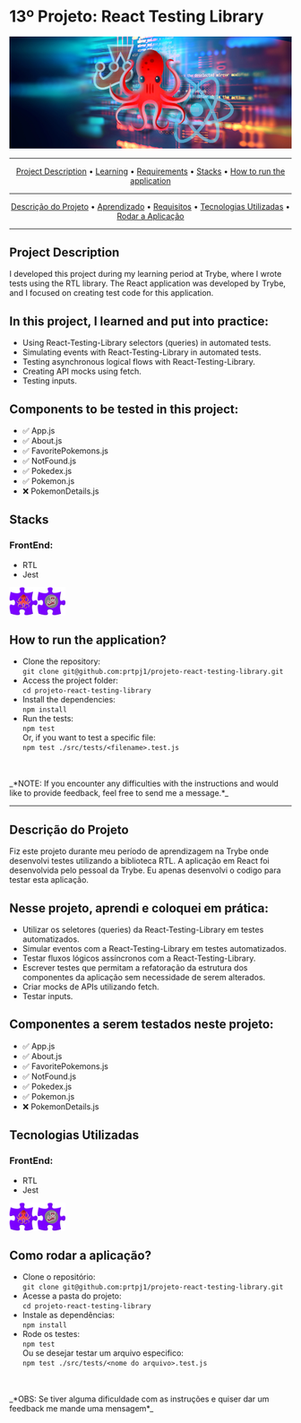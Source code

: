 # 13º Projeto: React Testing Library

<p align="center">
<img src="https://github.com/prtpj1/projeto-react-testing-library/blob/main/Images/BG_RTL_Jest_React.png" alt="Header" />
</p>
<hr/>
<p align="center">
<a href="#project-description">Project Description</a> •
<a href="#in-this-project-i-learned-and-put-into-practice">Learning</a> •
<a href="#components-to-be-tested-in-this-project">Requirements</a> •
<a href="#stacks">Stacks</a> •
<a href="#how-to-run-the-application">How to run the application</a>
</p>
<hr/>
<p align="center">
<a href="#descrição-do-projeto">Descrição do Projeto</a> •
<a href="#nesse-projeto-aprendi-e-coloquei-em-prática">Aprendizado</a> •
<a href="#componentes-a-serem-testados-neste-projeto">Requisitos</a> •
<a href="#tecnologias-utilizadas">Tecnologias Utilizadas</a> •
<a href="#como-rodar-a-aplicação">Rodar a Aplicação</a>
</p>
<hr/>

## Project Description
I developed this project during my learning period at Trybe, where I wrote tests using the RTL library. The React application was developed by Trybe, and I focused on creating test code for this application.

## In this project, I learned and put into practice:
- Using React-Testing-Library selectors (queries) in automated tests.
- Simulating events with React-Testing-Library in automated tests.
- Testing asynchronous logical flows with React-Testing-Library.
- Creating API mocks using fetch.
- Testing inputs.

## Components to be tested in this project:
- ✅ App.js
- ✅ About.js
- ✅ FavoritePokemons.js
- ✅ NotFound.js
- ✅ Pokedex.js
- ✅ Pokemon.js
- ❌ PokemonDetails.js

## Stacks
### FrontEnd:
- RTL
- Jest

<a href="https://testing-library.com/docs/react-testing-library/intro/" target="_blank" rel="noreferrer"><img src="https://github.com/prtpj1/prtpj1/blob/main/Github Imgs/RTL2.png" width="50" height="50" alt="RTL Icon" /></a><a href="https://jestjs.io/" target="_blank" rel="noreferrer"><img src="https://github.com/prtpj1/prtpj1/blob/main/Github Imgs/Jest2.png" width="50" height="50" alt="Jest Icon" /></a>

## How to run the application?
- Clone the repository: </br>
`git clone git@github.com:prtpj1/projeto-react-testing-library.git` 
- Access the project folder: </br>
`cd projeto-react-testing-library`
- Install the dependencies: </br>
`npm install`
- Run the tests: </br>
`npm test` </br>
Or, if you want to test a specific file: </br>
`npm test ./src/tests/<filename>.test.js`
</br>
</br>
_*NOTE: If you encounter any difficulties with the instructions and would like to provide feedback, feel free to send me a message.*_
<hr/>

## Descrição do Projeto
Fiz este projeto durante meu período de aprendizagem na Trybe onde desenvolvi testes utilizando a biblioteca RTL.
A aplicação em React foi desenvolvida pelo pessoal da Trybe. Eu apenas desenvolvi o codigo para testar esta aplicação.

## Nesse projeto, aprendi e coloquei em prática:
- Utilizar os seletores (queries) da React-Testing-Library em testes automatizados.
- Simular eventos com a React-Testing-Library em testes automatizados.
- Testar fluxos lógicos assíncronos com a React-Testing-Library.
- Escrever testes que permitam a refatoração da estrutura dos componentes da aplicação sem necessidade de serem alterados.
- Criar mocks de APIs utilizando fetch.
- Testar inputs.

## Componentes a serem testados neste projeto:
- ✅ App.js
- ✅ About.js
- ✅ FavoritePokemons.js
- ✅ NotFound.js
- ✅ Pokedex.js
- ✅ Pokemon.js
- ❌ PokemonDetails.js

## Tecnologias Utilizadas
### FrontEnd:
- RTL
- Jest

<a href="https://testing-library.com/docs/react-testing-library/intro/" target="_blank" rel="noreferrer"><img src="https://github.com/prtpj1/prtpj1/blob/main/Github Imgs/RTL2.png" width="50" height="50" alt="RTL Icon" /></a><a href="https://jestjs.io/" target="_blank" rel="noreferrer"><img src="https://github.com/prtpj1/prtpj1/blob/main/Github Imgs/Jest2.png" width="50" height="50" alt="Jest Icon" /></a>

## Como rodar a aplicação?
- Clone o repositório: </br>
`git clone git@github.com:prtpj1/projeto-react-testing-library.git` 
- Acesse a pasta do projeto: <br>
`cd projeto-react-testing-library`
- Instale as dependências: </br>
`npm install`
- Rode os testes: </br>
`npm test` </br>
Ou se desejar testar um arquivo especifico: </br>
`npm test ./src/tests/<nome do arquivo>.test.js`
</br>
</br>
_*OBS: Se tiver alguma dificuldade com as instruções e quiser dar um feedback me mande uma mensagem*_
